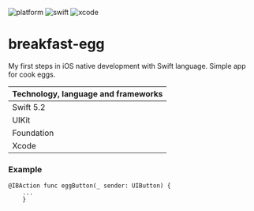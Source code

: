 ![platform](https://img.shields.io/badge/platform-iOS-green.svg)
![swift](https://img.shields.io/badge/swift-5.2-orange.svg)
![xcode](https://img.shields.io/badge/xcode-11.3.1-blue.svg)

# breakfast-egg

My first steps in iOS native development with Swift language. 
Simple app for cook eggs.

| Technology, language and frameworks |
|-------------------|
| Swift 5.2 |
| UIKit |
| Foundation |
| Xcode |


### Example

```
@IBAction func eggButton(_ sender: UIButton) {
    ...
    }
```
